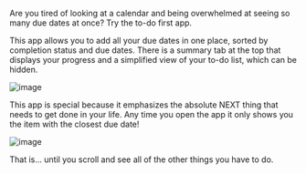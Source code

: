 Are you tired of looking at a calendar and being overwhelmed at seeing so many due dates at once? 
Try the to-do first app.

This app allows you to add all your due dates in one place, sorted by completion status and due dates. There is a summary tab at the top that displays your progress and a simplified view of your to-do list, which can be hidden.

![image](https://github.com/user-attachments/assets/68b54c6e-f865-408e-a242-5d48e08fb2ff)

This app is special because it emphasizes the absolute NEXT thing that needs to get done in your life. Any time you open the app it only shows you the item with the closest due date! 

![image](https://github.com/user-attachments/assets/e764f69a-b366-49c2-9fe2-0f80581f031b)


That is... until you scroll and see all of the other things you have to do.

